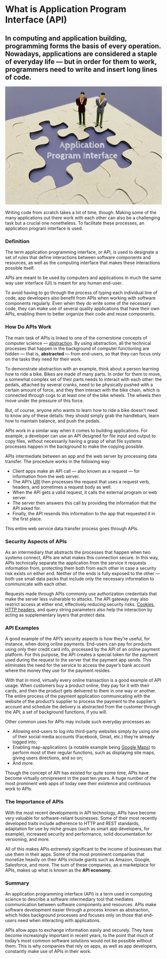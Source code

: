 # What is Application Program Interface (API)

## In computing and application building, programming forms the basis of every operation. Nowadays, applications are considered a staple of everyday life — but in order for them to work, programmers need to write and insert long lines of code.

![What is Application Program Interface (API)](./img/application-program-interface-api-an-application-that-interacts-directly-with-one-or-more-external_t20_YExGkW.jpeg)

Writing code from scratch takes a lot of time, though. Making some of the many applications out there work with each other can also be a challenging task but a crucial one nonetheless. To facilitate these processes, an application program interface is used.

### Definition

The term application programming interface, or API, is used to designate a set of rules that define interactions between software components and resources, as well as the computing interface that makes these interactions possible itself.

APIs are meant to be used by computers and applications in much the same way user interface (UI) is meant for any human end-user.

To avoid having to go through the process of typing each individual line of code, app developers also benefit from APIs when working with software components regularly. Even when they do write some of the necessary code, they can make use of several quality applications that have their own APIs, enabling them to better organize their code and reuse components.

### How Do APIs Work

The main task of APIs is linked to one of the cornerstone concepts of computer science — [abstraction](https://www.bbc.co.uk/bitesize/guides/zttrcdm/revision/1). By using abstraction, all the technical processes that happen in the background of computer functioning are hidden — that is, **abstracted** — from end-users, so that they can focus only on the tasks they need for their work.

To demonstrate abstraction with an example, think about a person learning how to ride a bike. Bikes are made of many parts. In order for them to move, a somewhat complex set of their parts needs to interact with each other: the pedals, attached by several cranks, need to be physically pushed with a certain amount of force, and they then interact with the bike chain, which is connected through cogs to at least one of the bike wheels. The wheels then move under the pressure of this force.

But, of course, anyone who wants to learn how to ride a bike doesn’t need to know any of these details: they should simply grab the handlebars, learn how to maintain balance, and push the pedals.

APIs work in a similar way when it comes to building applications. For example, a developer can use an API designed for file input and output to copy files, without necessarily having a grasp of what file systems processes happen in the background to make the copying possible.

APIs intermediate between an app and the web server by processing data transfer. The procedure works in the following way:

* Client apps make an API call — also known as a request — for information from the web server.
* The API’s [URI](https://www.hypr.com/uniform-resource-identifier-uri/) then processes the request that uses a request verb, headers, and sometimes a request body as well.
* When the API gets a valid request, it calls the external program or web server.
* The server then answers this call by providing the information that the API asked for.
* Finally, the API resends this information to the app that requested it in the first place.

This entire web service data transfer process goes through APIs.

### Security Aspects of APIs

As an intermediary that abstracts the processes that happen when two systems connect, APIs are what makes this connection secure. In this way, APIs technically separate the application from the service it requests information from, protecting them both from each other in case a security risk exists on either end. Neither of the ends is fully exposed to the other — both use small data packs that include only the necessary information to communicate with each other.

Requests made through APIs commonly use authorization credentials that make the server less vulnerable to attacks. The API gateway may also restrict access at either end, effectively reducing security risks. [Cookies](http://www.bbc.co.uk/webwise/guides/about-cookies), [HTTP headers](https://developer.mozilla.org/en-US/docs/Web/HTTP/Headers), and query string parameters also help the interaction by acting as supplementary layers that protect data.

### API Examples

A good example of the API’s security aspects is how they’re useful, for instance, when doing online payments. End-users can pay for products using only their credit card info, processed by the API of an online payment platform. For this purpose, the API creates a special token for the payment used during the request to the server that the payment app sends. This eliminates the need for the service to access the payer’s bank account where the money they use for the payment resides.

With that in mind, virtually every online transaction is a good example of API usage. When customers buy a product online, they pay for it with their cards, and then the product gets delivered to them in one way or another. The entire process of the payment application communicating with the website of the product’s supplier to process the payment to the supplier’s account and schedule the delivery is abstracted from the customer through the API; a set of background functions, if you will.

Other common uses for APIs may include such everyday processes as:

* Allowing end-users to log into third-party websites simply by using one of their social media accounts (Facebook, Gmail, etc.) they’re already logged into;
* Enabling map-applications (a notable example being [Google Maps](https://www.google.com/maps)) to perform most of their regular functions, such as displaying site maps, giving users directions, and so on;
* And more.

Though the concept of API has existed for quite some time, APIs have become virtually omnipresent in the past ten years. A huge number of the most prominent web apps of today owe their existence and continuous work to APIs.

### The Importance of APIs

With the most recent developments in API technology, APIs have become very valuable for software-reliant businesses. Some of their most recently developed traits include adherence to HTTP and REST standards, adaptation for use by niche groups (such as smart app developers, for example), increased security and performance, solid documentation for versioning, and more.

All of this makes APIs extremely significant to the income of businesses that use them in their apps. Some of the most prominent companies that monetize heavily on their APIs include giants such as Amazon, Google, Salesforce, and more. The sum of these companies, as a marketplace for APIs, makes up what is known as the **API economy.**

### Summary

An application programming interface (API) is a term used in computing science to describe a software intermediary tool that mediates communication between software components and resources. APIs make software development easier through a process known as abstraction, which hides background processes and focuses only on those that end-users need when interacting with applications.

APIs allow apps to exchange information easily and securely. They have become increasingly important in recent years, to the point that much of today’s most common software solutions would not be possible without them. This is why companies that rely on apps, as well as app developers, constantly make use of APIs in their work.